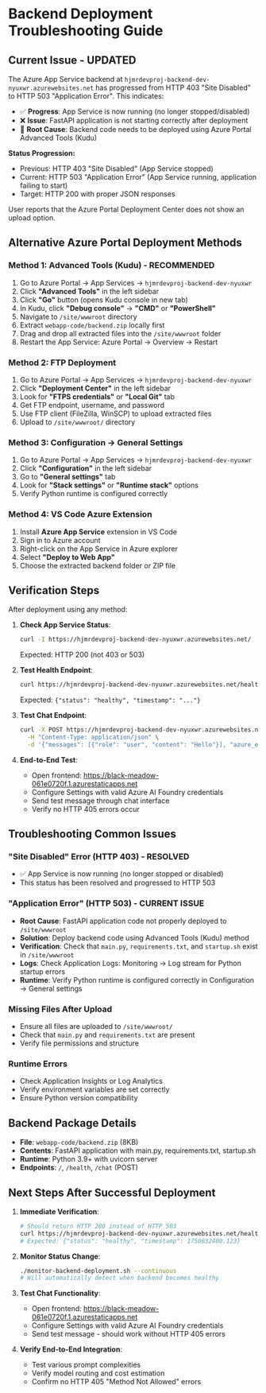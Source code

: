 # Backend Deployment Troubleshooting Guide

## Current Issue - UPDATED
The Azure App Service backend at `hjmrdevproj-backend-dev-nyuxwr.azurewebsites.net` has progressed from HTTP 403 "Site Disabled" to HTTP 503 "Application Error". This indicates:

- ✅ **Progress**: App Service is now running (no longer stopped/disabled)
- ❌ **Issue**: FastAPI application is not starting correctly after deployment
- 🎯 **Root Cause**: Backend code needs to be deployed using Azure Portal Advanced Tools (Kudu)

**Status Progression:**
- Previous: HTTP 403 "Site Disabled" (App Service stopped)
- Current: HTTP 503 "Application Error" (App Service running, application failing to start)
- Target: HTTP 200 with proper JSON responses

User reports that the Azure Portal Deployment Center does not show an upload option.

## Alternative Azure Portal Deployment Methods

### Method 1: Advanced Tools (Kudu) - RECOMMENDED
1. Go to Azure Portal → App Services → `hjmrdevproj-backend-dev-nyuxwr`
2. Click **"Advanced Tools"** in the left sidebar
3. Click **"Go"** button (opens Kudu console in new tab)
4. In Kudu, click **"Debug console"** → **"CMD"** or **"PowerShell"**
5. Navigate to `/site/wwwroot` directory
6. Extract `webapp-code/backend.zip` locally first
7. Drag and drop all extracted files into the `/site/wwwroot` folder
8. Restart the App Service: Azure Portal → Overview → Restart

### Method 2: FTP Deployment
1. Go to Azure Portal → App Services → `hjmrdevproj-backend-dev-nyuxwr`
2. Click **"Deployment Center"** in the left sidebar
3. Look for **"FTPS credentials"** or **"Local Git"** tab
4. Get FTP endpoint, username, and password
5. Use FTP client (FileZilla, WinSCP) to upload extracted files
6. Upload to `/site/wwwroot/` directory

### Method 3: Configuration → General Settings
1. Go to Azure Portal → App Services → `hjmrdevproj-backend-dev-nyuxwr`
2. Click **"Configuration"** in the left sidebar
3. Go to **"General settings"** tab
4. Look for **"Stack settings"** or **"Runtime stack"** options
5. Verify Python runtime is configured correctly

### Method 4: VS Code Azure Extension
1. Install **Azure App Service** extension in VS Code
2. Sign in to Azure account
3. Right-click on the App Service in Azure explorer
4. Select **"Deploy to Web App"**
5. Choose the extracted backend folder or ZIP file

## Verification Steps

After deployment using any method:

1. **Check App Service Status**:
   ```bash
   curl -I https://hjmrdevproj-backend-dev-nyuxwr.azurewebsites.net/
   ```
   Expected: HTTP 200 (not 403 or 503)

2. **Test Health Endpoint**:
   ```bash
   curl https://hjmrdevproj-backend-dev-nyuxwr.azurewebsites.net/health
   ```
   Expected: `{"status": "healthy", "timestamp": "..."}`

3. **Test Chat Endpoint**:
   ```bash
   curl -X POST https://hjmrdevproj-backend-dev-nyuxwr.azurewebsites.net/chat \
     -H "Content-Type: application/json" \
     -d '{"messages": [{"role": "user", "content": "Hello"}], "azure_endpoint": "test", "azure_api_key": "test"}'
   ```

4. **End-to-End Test**:
   - Open frontend: https://black-meadow-061e0720f.1.azurestaticapps.net
   - Configure Settings with valid Azure AI Foundry credentials
   - Send test message through chat interface
   - Verify no HTTP 405 errors occur

## Troubleshooting Common Issues

### "Site Disabled" Error (HTTP 403) - RESOLVED
- ✅ App Service is now running (no longer stopped or disabled)
- This status has been resolved and progressed to HTTP 503

### "Application Error" (HTTP 503) - CURRENT ISSUE
- **Root Cause**: FastAPI application code not properly deployed to `/site/wwwroot`
- **Solution**: Deploy backend code using Advanced Tools (Kudu) method
- **Verification**: Check that `main.py`, `requirements.txt`, and `startup.sh` exist in `/site/wwwroot`
- **Logs**: Check Application Logs: Monitoring → Log stream for Python startup errors
- **Runtime**: Verify Python runtime is configured correctly in Configuration → General settings

### Missing Files After Upload
- Ensure all files are uploaded to `/site/wwwroot/`
- Check that `main.py` and `requirements.txt` are present
- Verify file permissions and structure

### Runtime Errors
- Check Application Insights or Log Analytics
- Verify environment variables are set correctly
- Ensure Python version compatibility

## Backend Package Details

- **File**: `webapp-code/backend.zip` (8KB)
- **Contents**: FastAPI application with main.py, requirements.txt, startup.sh
- **Runtime**: Python 3.9+ with uvicorn server
- **Endpoints**: `/`, `/health`, `/chat` (POST)

## Next Steps After Successful Deployment

1. **Immediate Verification**:
   ```bash
   # Should return HTTP 200 instead of HTTP 503
   curl https://hjmrdevproj-backend-dev-nyuxwr.azurewebsites.net/health
   # Expected: {"status": "healthy", "timestamp": 1750632400.123}
   ```

2. **Monitor Status Change**:
   ```bash
   ./monitor-backend-deployment.sh --continuous
   # Will automatically detect when backend becomes healthy
   ```

3. **Test Chat Functionality**:
   - Open frontend: https://black-meadow-061e0720f.1.azurestaticapps.net
   - Configure Settings with valid Azure AI Foundry credentials
   - Send test message - should work without HTTP 405 errors

4. **Verify End-to-End Integration**:
   - Test various prompt complexities
   - Verify model routing and cost estimation
   - Confirm no HTTP 405 "Method Not Allowed" errors
